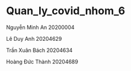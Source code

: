 # Quan_ly_covid_nhom_6
Nguyễn Minh An 20200004

Lê Duy Anh 20204629

Trần Xuân Bách 20204634

Hoàng Đức Thành 20204689
